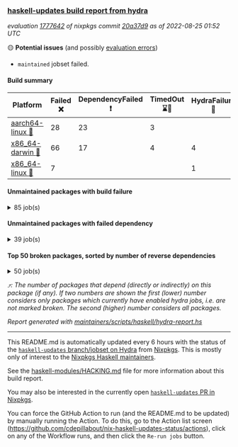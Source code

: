 ### [haskell-updates build report from hydra](https://hydra.nixos.org/jobset/nixpkgs/haskell-updates)
*evaluation [1777642](https://hydra.nixos.org/eval/1777642) of nixpkgs commit [20a37d9](https://github.com/NixOS/nixpkgs/commits/20a37d966dc8cf8dfcf6460b7061c6cda5adc866) as of 2022-08-25 01:52 UTC*

:yellow_circle: **Potential issues** (and possibly [evaluation errors](https://hydra.nixos.org/jobset/nixpkgs/haskell-updates))
  * `maintained` jobset failed.

#### Build summary

 | Platform | Failed :x: | DependencyFailed :heavy_exclamation_mark: | TimedOut :hourglass::no_entry_sign: | HydraFailure :construction: | Success :heavy_check_mark: | 
 | --- | --- | --- | --- | --- | --- | 
 | [aarch64-linux :iphone:](https://hydra.nixos.org/eval/1777642?filter=.aarch64-linux) | 28 | 23 | 3 |  | 6603 | 
 | [x86_64-darwin :apple:](https://hydra.nixos.org/eval/1777642?filter=.x86_64-darwin) | 66 | 17 | 4 | 4 | 6512 | 
 | [x86_64-linux :penguin:](https://hydra.nixos.org/eval/1777642?filter=.x86_64-linux) | 7 |  |  | 1 | 6691 | 
#### Unmaintained packages with build failure
<details><summary>85 job(s) </summary>

- [ ] [[:iphone::heavy_check_mark:]](https://hydra.nixos.org/build/188024911) [[:apple::x:]](https://hydra.nixos.org/build/188027897) [[:penguin::heavy_check_mark:]](https://hydra.nixos.org/build/188028354) [haskellPackages.di-core](https://hydra.nixos.org/eval/1777642?filter=haskellPackages.di-core)  :arrow_heading_up: 8 | 11
- [ ] [[:iphone::x:]](https://hydra.nixos.org/build/188025806) [[:apple::heavy_check_mark:]](https://hydra.nixos.org/build/188027413) [[:penguin::heavy_check_mark:]](https://hydra.nixos.org/build/188027365) [haskellPackages.OrderedBits](https://hydra.nixos.org/eval/1777642?filter=haskellPackages.OrderedBits)  :arrow_heading_up: 5 | 36
- [ ] [[:iphone::heavy_check_mark:]](https://hydra.nixos.org/build/188025538) [[:apple::x:]](https://hydra.nixos.org/build/188026155) [[:penguin::heavy_check_mark:]](https://hydra.nixos.org/build/188028532) [haskellPackages.zip](https://hydra.nixos.org/eval/1777642?filter=haskellPackages.zip)  :arrow_heading_up: 5 | 11
- [ ] [[:iphone::x:]](https://hydra.nixos.org/build/188019606) [[:apple::heavy_check_mark:]](https://hydra.nixos.org/build/188021974) [[:penguin::heavy_check_mark:]](https://hydra.nixos.org/build/188017899) [haskellPackages.hw-json-simd](https://hydra.nixos.org/eval/1777642?filter=haskellPackages.hw-json-simd)  :arrow_heading_up: 4 | 8
- [ ] [[:iphone::x:]](https://hydra.nixos.org/build/188020705) [[:apple::heavy_check_mark:]](https://hydra.nixos.org/build/188020839) [[:penguin::heavy_check_mark:]](https://hydra.nixos.org/build/188023775) [haskellPackages.hw-simd](https://hydra.nixos.org/eval/1777642?filter=haskellPackages.hw-simd)  :arrow_heading_up: 4 | 8
- [ ] [[:iphone::x:]](https://hydra.nixos.org/build/187763668) [[:apple::heavy_check_mark:]](https://hydra.nixos.org/build/187772001) [[:penguin::heavy_check_mark:]](https://hydra.nixos.org/build/187764646) [haskellPackages.long-double](https://hydra.nixos.org/eval/1777642?filter=haskellPackages.long-double)  :arrow_heading_up: 2 | 2
- [ ] [[:iphone::x:]](https://hydra.nixos.org/build/188024139) [[:apple::heavy_check_mark:]](https://hydra.nixos.org/build/188026078) [[:penguin::heavy_check_mark:]](https://hydra.nixos.org/build/188025230) [haskellPackages.quic](https://hydra.nixos.org/eval/1777642?filter=haskellPackages.quic)  :arrow_heading_up: 2 | 2
- [ ] [[:iphone::x:]](https://hydra.nixos.org/build/187758503) [[:apple::heavy_check_mark:]](https://hydra.nixos.org/build/187760858) [[:penguin::heavy_check_mark:]](https://hydra.nixos.org/build/187757354) [haskellPackages.freetype2](https://hydra.nixos.org/eval/1777642?filter=haskellPackages.freetype2)  :arrow_heading_up: 1 | 8
- [ ] [[:iphone::x:]](https://hydra.nixos.org/build/188022531) [[:apple::x:]](https://hydra.nixos.org/build/188024781) [[:penguin::x:]](https://hydra.nixos.org/build/188017733) [haskellPackages.cabal-install-solver](https://hydra.nixos.org/eval/1777642?filter=haskellPackages.cabal-install-solver)  :arrow_heading_up: 1 | 1
- [ ] [[:iphone::x:]](https://hydra.nixos.org/build/188018665) [[:apple::x:]](https://hydra.nixos.org/build/188019863) [[:penguin::heavy_check_mark:]](https://hydra.nixos.org/build/188018721) [haskellPackages.easytensor](https://hydra.nixos.org/eval/1777642?filter=haskellPackages.easytensor)  :arrow_heading_up: 1 | 1
- [ ] [[:iphone::x:]](https://hydra.nixos.org/build/187756896) [[:apple::heavy_check_mark:]](https://hydra.nixos.org/build/187753917) [[:penguin::heavy_check_mark:]](https://hydra.nixos.org/build/187770850) [haskellPackages.nlopt-haskell](https://hydra.nixos.org/eval/1777642?filter=haskellPackages.nlopt-haskell)  :arrow_heading_up: 1 | 1
- [ ] [[:iphone::heavy_check_mark:]](https://hydra.nixos.org/build/187765666) [[:apple::x:]](https://hydra.nixos.org/build/187760492) [[:penguin::heavy_check_mark:]](https://hydra.nixos.org/build/187756581) [haskellPackages.openal-ffi](https://hydra.nixos.org/eval/1777642?filter=haskellPackages.openal-ffi)  :arrow_heading_up: 1 | 1
- [ ] [[:iphone::x:]](https://hydra.nixos.org/build/188026688) [[:apple::heavy_check_mark:]](https://hydra.nixos.org/build/188022156) [[:penguin::heavy_check_mark:]](https://hydra.nixos.org/build/188024054) [haskellPackages.swisstable](https://hydra.nixos.org/eval/1777642?filter=haskellPackages.swisstable)  :arrow_heading_up: 1 | 1
- [ ] [[:iphone::x:]](https://hydra.nixos.org/build/187762212) [[:apple::heavy_check_mark:]](https://hydra.nixos.org/build/187773956) [[:penguin::heavy_check_mark:]](https://hydra.nixos.org/build/187770283) [haskellPackages.unicode-properties](https://hydra.nixos.org/eval/1777642?filter=haskellPackages.unicode-properties)  :arrow_heading_up: 1 | 1
- [ ] [[:iphone::x:]](https://hydra.nixos.org/build/188024200) [[:apple::heavy_check_mark:]](https://hydra.nixos.org/build/188027568) [[:penguin::heavy_check_mark:]](https://hydra.nixos.org/build/188030281) [haskellPackages.flatparse](https://hydra.nixos.org/eval/1777642?filter=haskellPackages.flatparse)  :arrow_heading_up: 0 | 7
- [ ] [[:iphone::heavy_check_mark:]](https://hydra.nixos.org/build/188018750) [[:apple::x:]](https://hydra.nixos.org/build/188029735) [[:penguin::heavy_check_mark:]](https://hydra.nixos.org/build/188018871) [haskellPackages.PyF](https://hydra.nixos.org/eval/1777642?filter=haskellPackages.PyF)  :arrow_heading_up: 0 | 4
- [ ] [[:iphone::heavy_check_mark:]](https://hydra.nixos.org/build/187757056) [[:apple::x:]](https://hydra.nixos.org/build/187763747) [[:penguin::heavy_check_mark:]](https://hydra.nixos.org/build/187764145) [haskellPackages.hmidi](https://hydra.nixos.org/eval/1777642?filter=haskellPackages.hmidi)  :arrow_heading_up: 0 | 4
- [ ] [[:iphone::x:]](https://hydra.nixos.org/build/188021216) [[:apple::x:]](https://hydra.nixos.org/build/188017031) [[:penguin::heavy_check_mark:]](https://hydra.nixos.org/build/188021048) [haskellPackages.json-rpc](https://hydra.nixos.org/eval/1777642?filter=haskellPackages.json-rpc)  :arrow_heading_up: 0 | 2
- [ ] [[:iphone::heavy_check_mark:]](https://hydra.nixos.org/build/188020693) [[:apple::x:]](https://hydra.nixos.org/build/188024979) [[:penguin::heavy_check_mark:]](https://hydra.nixos.org/build/188018355) [haskellPackages.posix-socket](https://hydra.nixos.org/eval/1777642?filter=haskellPackages.posix-socket)  :arrow_heading_up: 0 | 2
- [ ] [[:iphone::heavy_check_mark:]](https://hydra.nixos.org/build/188043247) [[:apple::x:]](https://hydra.nixos.org/build/188020077) [[:penguin::heavy_check_mark:]](https://hydra.nixos.org/build/188043157) [haskellPackages.gi-gdkx11](https://hydra.nixos.org/eval/1777642?filter=haskellPackages.gi-gdkx11)  :arrow_heading_up: 0 | 1
- [ ] [[:iphone::heavy_check_mark:]](https://hydra.nixos.org/build/188030175) [[:apple::x:]](https://hydra.nixos.org/build/188025506) [[:penguin::heavy_check_mark:]](https://hydra.nixos.org/build/188023232) [haskellPackages.hamid](https://hydra.nixos.org/eval/1777642?filter=haskellPackages.hamid)  :arrow_heading_up: 0 | 1
- [ ] [[:iphone::heavy_check_mark:]](https://hydra.nixos.org/build/188029515) [[:apple::x:]](https://hydra.nixos.org/build/188020538) [[:penguin::heavy_check_mark:]](https://hydra.nixos.org/build/188031263) [haskellPackages.hmatrix-morpheus](https://hydra.nixos.org/eval/1777642?filter=haskellPackages.hmatrix-morpheus)  :arrow_heading_up: 0 | 1
- [ ] [[:iphone::heavy_check_mark:]](https://hydra.nixos.org/build/187768112) [[:apple::x:]](https://hydra.nixos.org/build/187767816) [[:penguin::heavy_check_mark:]](https://hydra.nixos.org/build/187757052) [haskellPackages.huckleberry](https://hydra.nixos.org/eval/1777642?filter=haskellPackages.huckleberry)  :arrow_heading_up: 0 | 1
- [ ] [[:iphone::x:]](https://hydra.nixos.org/build/188025434) [[:apple::heavy_check_mark:]](https://hydra.nixos.org/build/188026849) [[:penguin::heavy_check_mark:]](https://hydra.nixos.org/build/188021372) [haskellPackages.picosat](https://hydra.nixos.org/eval/1777642?filter=haskellPackages.picosat)  :arrow_heading_up: 0 | 1
- [ ] [[:iphone::heavy_check_mark:]](https://hydra.nixos.org/build/187759813) [[:apple::x:]](https://hydra.nixos.org/build/187763999) [[:penguin::heavy_check_mark:]](https://hydra.nixos.org/build/187764548) [haskellPackages.select](https://hydra.nixos.org/eval/1777642?filter=haskellPackages.select)  :arrow_heading_up: 0 | 1
- [ ] [[:iphone::heavy_check_mark:]](https://hydra.nixos.org/build/188018977) [[:apple::x:]](https://hydra.nixos.org/build/188017708) [[:penguin::heavy_check_mark:]](https://hydra.nixos.org/build/188023563) [haskellPackages.sysinfo](https://hydra.nixos.org/eval/1777642?filter=haskellPackages.sysinfo)  :arrow_heading_up: 0 | 1
- [ ] [[:iphone::heavy_check_mark:]](https://hydra.nixos.org/build/188030190) [[:apple::x:]](https://hydra.nixos.org/build/188025195) [[:penguin::heavy_check_mark:]](https://hydra.nixos.org/build/188027794) [haskellPackages.FractalArt](https://hydra.nixos.org/eval/1777642?filter=haskellPackages.FractalArt) 
- [ ] [[:iphone::x:]](https://hydra.nixos.org/build/188023891) [[:apple::heavy_check_mark:]](https://hydra.nixos.org/build/188023271) [[:penguin::heavy_check_mark:]](https://hydra.nixos.org/build/188022638) [haskellPackages.HsASA](https://hydra.nixos.org/eval/1777642?filter=haskellPackages.HsASA) 
- [ ] [[:iphone::x:]](https://hydra.nixos.org/build/188028358) [[:apple::x:]](https://hydra.nixos.org/build/188019486) [[:penguin::x:]](https://hydra.nixos.org/build/188023770) [haskellPackages.aasam](https://hydra.nixos.org/eval/1777642?filter=haskellPackages.aasam) 
- [ ] [[:iphone::heavy_check_mark:]](https://hydra.nixos.org/build/188022380) [[:apple::heavy_check_mark:]](https://hydra.nixos.org/build/188019082) [[:penguin::x:]](https://hydra.nixos.org/build/188019203) [haskellPackages.capataz](https://hydra.nixos.org/eval/1777642?filter=haskellPackages.capataz) 
- [ ] [[:iphone::heavy_check_mark:]](https://hydra.nixos.org/build/188023367) [[:apple::x:]](https://hydra.nixos.org/build/188019746) [[:penguin::heavy_check_mark:]](https://hydra.nixos.org/build/188020832) [haskellPackages.chiphunk](https://hydra.nixos.org/eval/1777642?filter=haskellPackages.chiphunk) 
- [ ] [[:iphone::x:]](https://hydra.nixos.org/build/188024615) [[:apple::heavy_check_mark:]](https://hydra.nixos.org/build/188028273) [[:penguin::heavy_check_mark:]](https://hydra.nixos.org/build/188031531) [haskellPackages.comfort-fftw](https://hydra.nixos.org/eval/1777642?filter=haskellPackages.comfort-fftw) 
- [ ] [[:iphone::heavy_check_mark:]](https://hydra.nixos.org/build/188020078) [[:apple::x:]](https://hydra.nixos.org/build/188023729) [[:penguin::heavy_check_mark:]](https://hydra.nixos.org/build/188023156) [haskellPackages.diskhash](https://hydra.nixos.org/eval/1777642?filter=haskellPackages.diskhash) 
- [ ] [[:iphone::heavy_check_mark:]](https://hydra.nixos.org/build/188028933) [[:apple::x:]](https://hydra.nixos.org/build/188028678) [[:penguin::heavy_check_mark:]](https://hydra.nixos.org/build/188021107) [haskellPackages.epub-tools](https://hydra.nixos.org/eval/1777642?filter=haskellPackages.epub-tools) 
- [ ] [[:iphone::heavy_check_mark:]](https://hydra.nixos.org/build/188026531) [[:apple::x:]](https://hydra.nixos.org/build/188025664) [[:penguin::heavy_check_mark:]](https://hydra.nixos.org/build/188027601) [haskellPackages.fsnotify-conduit](https://hydra.nixos.org/eval/1777642?filter=haskellPackages.fsnotify-conduit) 
- [ ] [[:iphone::heavy_check_mark:]](https://hydra.nixos.org/build/188028689) [[:apple::x:]](https://hydra.nixos.org/build/188030917) [[:penguin::heavy_check_mark:]](https://hydra.nixos.org/build/188027008) [haskellPackages.fudgets](https://hydra.nixos.org/eval/1777642?filter=haskellPackages.fudgets) 
- [ ] [[:iphone::heavy_check_mark:]](https://hydra.nixos.org/build/188023644) [[:apple::x:]](https://hydra.nixos.org/build/188031404) [[:penguin::heavy_check_mark:]](https://hydra.nixos.org/build/188030853) [haskellPackages.gerrit](https://hydra.nixos.org/eval/1777642?filter=haskellPackages.gerrit) 
- [ ] [[:iphone::heavy_check_mark:]](https://hydra.nixos.org/build/187758353) [[:apple::x:]](https://hydra.nixos.org/build/187754188) [[:penguin::heavy_check_mark:]](https://hydra.nixos.org/build/187770936) [haskellPackages.ghc-gc-hook](https://hydra.nixos.org/eval/1777642?filter=haskellPackages.ghc-gc-hook) 
- [ ] [[:apple::x:]](https://hydra.nixos.org/build/188023261) [haskellPackages.gi-gtkosxapplication](https://hydra.nixos.org/eval/1777642?filter=haskellPackages.gi-gtkosxapplication) 
- [ ] [[:iphone::x:]](https://hydra.nixos.org/build/188043162) [[:penguin::heavy_check_mark:]](https://hydra.nixos.org/build/188043166) [haskellPackages.gnome-keyring](https://hydra.nixos.org/eval/1777642?filter=haskellPackages.gnome-keyring) 
- [ ] [[:apple::x:]](https://hydra.nixos.org/build/188022725) [haskellPackages.gtk-mac-integration](https://hydra.nixos.org/eval/1777642?filter=haskellPackages.gtk-mac-integration) 
- [ ] [[:iphone::heavy_check_mark:]](https://hydra.nixos.org/build/188043188) [[:apple::x:]](https://hydra.nixos.org/build/188020720) [[:penguin::heavy_check_mark:]](https://hydra.nixos.org/build/188043205) [haskellPackages.gtk-traymanager](https://hydra.nixos.org/eval/1777642?filter=haskellPackages.gtk-traymanager) 
- [ ] [[:apple::x:]](https://hydra.nixos.org/build/188028183) [haskellPackages.gtk3-mac-integration](https://hydra.nixos.org/eval/1777642?filter=haskellPackages.gtk3-mac-integration) 
- [ ] [[:iphone::heavy_check_mark:]](https://hydra.nixos.org/build/187767616) [[:apple::x:]](https://hydra.nixos.org/build/187766019) [[:penguin::heavy_check_mark:]](https://hydra.nixos.org/build/187768812) [haskellPackages.hid](https://hydra.nixos.org/eval/1777642?filter=haskellPackages.hid) 
- [ ] [[:iphone::heavy_check_mark:]](https://hydra.nixos.org/build/188024713) [[:apple::x:]](https://hydra.nixos.org/build/188022148) [[:penguin::heavy_check_mark:]](https://hydra.nixos.org/build/188029237) [haskellPackages.higher-leveldb](https://hydra.nixos.org/eval/1777642?filter=haskellPackages.higher-leveldb) 
- [ ] [[:iphone::heavy_check_mark:]](https://hydra.nixos.org/build/188023303) [[:apple::x:]](https://hydra.nixos.org/build/188023028) [[:penguin::heavy_check_mark:]](https://hydra.nixos.org/build/188017325) [haskellPackages.highlight](https://hydra.nixos.org/eval/1777642?filter=haskellPackages.highlight) 
- [ ] [[:iphone::heavy_check_mark:]](https://hydra.nixos.org/build/188018561) [[:apple::x:]](https://hydra.nixos.org/build/188027844) [[:penguin::heavy_check_mark:]](https://hydra.nixos.org/build/188019991) [haskellPackages.hinotify-conduit](https://hydra.nixos.org/eval/1777642?filter=haskellPackages.hinotify-conduit) 
- [ ] [[:iphone::heavy_check_mark:]](https://hydra.nixos.org/build/188020782) [[:apple::x:]](https://hydra.nixos.org/build/188029831) [[:penguin::heavy_check_mark:]](https://hydra.nixos.org/build/188029833) [haskellPackages.hssh](https://hydra.nixos.org/eval/1777642?filter=haskellPackages.hssh) 
- [ ] [[:iphone::heavy_check_mark:]](https://hydra.nixos.org/build/188022163) [[:apple::x:]](https://hydra.nixos.org/build/188028963) [[:penguin::heavy_check_mark:]](https://hydra.nixos.org/build/188030410) [haskellPackages.hsshellscript](https://hydra.nixos.org/eval/1777642?filter=haskellPackages.hsshellscript) 
- [ ] [[:iphone::heavy_check_mark:]](https://hydra.nixos.org/build/187767673) [[:apple::x:]](https://hydra.nixos.org/build/187754648) [[:penguin::heavy_check_mark:]](https://hydra.nixos.org/build/187772198) [haskellPackages.hssourceinfo](https://hydra.nixos.org/eval/1777642?filter=haskellPackages.hssourceinfo) 
- [ ] [[:iphone::heavy_check_mark:]](https://hydra.nixos.org/build/188025786) [[:apple::x:]](https://hydra.nixos.org/build/188019527) [[:penguin::heavy_check_mark:]](https://hydra.nixos.org/build/188031315) [haskellPackages.interprocess](https://hydra.nixos.org/eval/1777642?filter=haskellPackages.interprocess) 
- [ ] [[:iphone::heavy_check_mark:]](https://hydra.nixos.org/build/188017877) [[:apple::x:]](https://hydra.nixos.org/build/188024543) [[:penguin::heavy_check_mark:]](https://hydra.nixos.org/build/188020374) [haskellPackages.intricacy](https://hydra.nixos.org/eval/1777642?filter=haskellPackages.intricacy) 
- [ ] [[:iphone::heavy_check_mark:]](https://hydra.nixos.org/build/188024998) [[:apple::x:]](https://hydra.nixos.org/build/188030424) [[:penguin::heavy_check_mark:]](https://hydra.nixos.org/build/188031484) [haskellPackages.ipcvar](https://hydra.nixos.org/eval/1777642?filter=haskellPackages.ipcvar) 
- [ ] [[:iphone::x:]](https://hydra.nixos.org/build/188025284) [[:apple::heavy_check_mark:]](https://hydra.nixos.org/build/188019993) [[:penguin::heavy_check_mark:]](https://hydra.nixos.org/build/188026143) [haskellPackages.jammittools](https://hydra.nixos.org/eval/1777642?filter=haskellPackages.jammittools) 
- [ ] [[:apple::x:]](https://hydra.nixos.org/build/187760836) [haskellPackages.kqueue](https://hydra.nixos.org/eval/1777642?filter=haskellPackages.kqueue) 
- [ ] [[:iphone::x:]](https://hydra.nixos.org/build/188030687) [[:apple::x:]](https://hydra.nixos.org/build/188031533) [[:penguin::x:]](https://hydra.nixos.org/build/188017137) [haskellPackages.landlock](https://hydra.nixos.org/eval/1777642?filter=haskellPackages.landlock) 
- [ ] [[:iphone::x:]](https://hydra.nixos.org/build/188018555) [[:apple::x:]](https://hydra.nixos.org/build/188029937) [[:penguin::heavy_check_mark:]](https://hydra.nixos.org/build/188031387) [haskellPackages.libsecp256k1](https://hydra.nixos.org/eval/1777642?filter=haskellPackages.libsecp256k1) 
- [ ] [[:iphone::heavy_check_mark:]](https://hydra.nixos.org/build/187757474) [[:apple::x:]](https://hydra.nixos.org/build/187770868) [[:penguin::heavy_check_mark:]](https://hydra.nixos.org/build/187766473) [haskellPackages.linux-framebuffer](https://hydra.nixos.org/eval/1777642?filter=haskellPackages.linux-framebuffer) 
- [ ] [[:iphone::heavy_check_mark:]](https://hydra.nixos.org/build/188026254) [[:apple::x:]](https://hydra.nixos.org/build/188031235) [[:penguin::heavy_check_mark:]](https://hydra.nixos.org/build/188025285) [haskellPackages.mediawiki2latex](https://hydra.nixos.org/eval/1777642?filter=haskellPackages.mediawiki2latex) 
- [ ] [[:iphone::heavy_check_mark:]](https://hydra.nixos.org/build/187773188) [[:apple::x:]](https://hydra.nixos.org/build/187769267) [[:penguin::heavy_check_mark:]](https://hydra.nixos.org/build/187771563) [haskellPackages.memfd](https://hydra.nixos.org/eval/1777642?filter=haskellPackages.memfd) 
- [ ] [[:iphone::heavy_check_mark:]](https://hydra.nixos.org/build/188027998) [[:apple::x:]](https://hydra.nixos.org/build/188019021) [[:penguin::heavy_check_mark:]](https://hydra.nixos.org/build/188029745) [haskellPackages.mercury-api](https://hydra.nixos.org/eval/1777642?filter=haskellPackages.mercury-api) 
- [ ] [[:iphone::heavy_check_mark:]](https://hydra.nixos.org/build/188026933) [[:apple::x:]](https://hydra.nixos.org/build/188020372) [[:penguin::heavy_check_mark:]](https://hydra.nixos.org/build/188017048) [haskellPackages.nano-cryptr](https://hydra.nixos.org/eval/1777642?filter=haskellPackages.nano-cryptr) 
- [ ] [[:iphone::x:]](https://hydra.nixos.org/build/188023640) [[:apple::x:]](https://hydra.nixos.org/build/188027224) [[:penguin::x:]](https://hydra.nixos.org/build/188019448) [haskellPackages.ngx-export-log](https://hydra.nixos.org/eval/1777642?filter=haskellPackages.ngx-export-log) 
- [ ] [[:iphone::heavy_check_mark:]](https://hydra.nixos.org/build/188022321) [[:apple::x:]](https://hydra.nixos.org/build/188030560) [[:penguin::heavy_check_mark:]](https://hydra.nixos.org/build/188024633) [haskellPackages.persistent-pagination](https://hydra.nixos.org/eval/1777642?filter=haskellPackages.persistent-pagination) 
- [ ] [[:iphone::heavy_check_mark:]](https://hydra.nixos.org/build/188019430) [[:apple::x:]](https://hydra.nixos.org/build/188021521) [[:penguin::heavy_check_mark:]](https://hydra.nixos.org/build/188017688) [haskellPackages.phatsort](https://hydra.nixos.org/eval/1777642?filter=haskellPackages.phatsort) 
- [ ] [[:iphone::x:]](https://hydra.nixos.org/build/188030881) [[:apple::x:]](https://hydra.nixos.org/build/188018161) [[:penguin::x:]](https://hydra.nixos.org/build/188029018) [haskellPackages.phonetic-languages-simplified-properties-array-old](https://hydra.nixos.org/eval/1777642?filter=haskellPackages.phonetic-languages-simplified-properties-array-old) 
- [ ] [[:iphone::heavy_check_mark:]](https://hydra.nixos.org/build/188025465) [[:apple::x:]](https://hydra.nixos.org/build/188030098) [[:penguin::heavy_check_mark:]](https://hydra.nixos.org/build/188021080) [haskellPackages.ping-wrapper](https://hydra.nixos.org/eval/1777642?filter=haskellPackages.ping-wrapper) 
- [ ] [[:iphone::heavy_check_mark:]](https://hydra.nixos.org/build/188024056) [[:apple::x:]](https://hydra.nixos.org/build/188017823) [[:penguin::heavy_check_mark:]](https://hydra.nixos.org/build/188030915) [haskellPackages.posix-timer](https://hydra.nixos.org/eval/1777642?filter=haskellPackages.posix-timer) 
- [ ] [[:iphone::heavy_check_mark:]](https://hydra.nixos.org/build/188023063) [[:apple::x:]](https://hydra.nixos.org/build/188028487) [[:penguin::heavy_check_mark:]](https://hydra.nixos.org/build/188027764) [haskellPackages.procex](https://hydra.nixos.org/eval/1777642?filter=haskellPackages.procex) 
- [ ] [[:iphone::heavy_check_mark:]](https://hydra.nixos.org/build/188027292) [[:apple::x:]](https://hydra.nixos.org/build/188027508) [[:penguin::heavy_check_mark:]](https://hydra.nixos.org/build/188018392) [haskellPackages.pthread](https://hydra.nixos.org/eval/1777642?filter=haskellPackages.pthread) 
- [ ] [[:iphone::x:]](https://hydra.nixos.org/build/188029187) [[:apple::x:]](https://hydra.nixos.org/build/188021850) [[:penguin::x:]](https://hydra.nixos.org/build/188025940) [haskellPackages.r-glpk-phonetic-languages-ukrainian-durations](https://hydra.nixos.org/eval/1777642?filter=haskellPackages.r-glpk-phonetic-languages-ukrainian-durations) 
- [ ] [[:iphone::heavy_check_mark:]](https://hydra.nixos.org/build/188031392) [[:apple::x:]](https://hydra.nixos.org/build/188019994) [[:penguin::heavy_check_mark:]](https://hydra.nixos.org/build/188023136) [haskellPackages.reserve](https://hydra.nixos.org/eval/1777642?filter=haskellPackages.reserve) 
- [ ] [[:iphone::x:]](https://hydra.nixos.org/build/187762244) [[:apple::heavy_check_mark:]](https://hydra.nixos.org/build/187755003) [[:penguin::heavy_check_mark:]](https://hydra.nixos.org/build/187761550) [haskellPackages.risc386](https://hydra.nixos.org/eval/1777642?filter=haskellPackages.risc386) 
- [ ] [[:iphone::heavy_check_mark:]](https://hydra.nixos.org/build/187766680) [[:apple::x:]](https://hydra.nixos.org/build/187756803) [[:penguin::heavy_check_mark:]](https://hydra.nixos.org/build/187763289) [haskellPackages.sfml-audio](https://hydra.nixos.org/eval/1777642?filter=haskellPackages.sfml-audio) 
- [ ] [[:iphone::heavy_check_mark:]](https://hydra.nixos.org/build/187767034) [[:apple::x:]](https://hydra.nixos.org/build/187770065) [[:penguin::heavy_check_mark:]](https://hydra.nixos.org/build/187773143) [haskellPackages.shared-memory](https://hydra.nixos.org/eval/1777642?filter=haskellPackages.shared-memory) 
- [ ] [[:iphone::hourglass::no_entry_sign:]](https://hydra.nixos.org/build/188027087) [[:apple::x:]](https://hydra.nixos.org/build/188021903) [[:penguin::heavy_check_mark:]](https://hydra.nixos.org/build/188020444) [haskellPackages.skews](https://hydra.nixos.org/eval/1777642?filter=haskellPackages.skews) 
- [ ] [[:iphone::x:]](https://hydra.nixos.org/build/188017407) [[:apple::x:]](https://hydra.nixos.org/build/188030520) [[:penguin::heavy_check_mark:]](https://hydra.nixos.org/build/188017250) [haskellPackages.slugify](https://hydra.nixos.org/eval/1777642?filter=haskellPackages.slugify) 
- [ ] [[:iphone::heavy_check_mark:]](https://hydra.nixos.org/build/188019110) [[:apple::x:]](https://hydra.nixos.org/build/188027693) [[:penguin::heavy_check_mark:]](https://hydra.nixos.org/build/188017615) [haskellPackages.som](https://hydra.nixos.org/eval/1777642?filter=haskellPackages.som) 
- [ ] [[:iphone::heavy_check_mark:]](https://hydra.nixos.org/build/188031323) [[:apple::x:]](https://hydra.nixos.org/build/188028017) [[:penguin::heavy_check_mark:]](https://hydra.nixos.org/build/188024012) [haskellPackages.tailfile-hinotify](https://hydra.nixos.org/eval/1777642?filter=haskellPackages.tailfile-hinotify) 
- [ ] [[:iphone::x:]](https://hydra.nixos.org/build/187771981) [[:apple::heavy_check_mark:]](https://hydra.nixos.org/build/187756829) [[:penguin::heavy_check_mark:]](https://hydra.nixos.org/build/187761569) [haskellPackages.wiringPi](https://hydra.nixos.org/eval/1777642?filter=haskellPackages.wiringPi) 
- [ ] [[:iphone::x:]](https://hydra.nixos.org/build/188027836) [[:apple::heavy_check_mark:]](https://hydra.nixos.org/build/188021270) [[:penguin::heavy_check_mark:]](https://hydra.nixos.org/build/188024990) [haskellPackages.x86-64bit](https://hydra.nixos.org/eval/1777642?filter=haskellPackages.x86-64bit) 
- [ ] [[:iphone::heavy_check_mark:]](https://hydra.nixos.org/build/188024233) [[:apple::x:]](https://hydra.nixos.org/build/188025614) [[:penguin::heavy_check_mark:]](https://hydra.nixos.org/build/188021128) [haskellPackages.xmonad-utils](https://hydra.nixos.org/eval/1777642?filter=haskellPackages.xmonad-utils) 
- [ ] [[:iphone::heavy_check_mark:]](https://hydra.nixos.org/build/187767000) [[:apple::x:]](https://hydra.nixos.org/build/187773959) [[:penguin::heavy_check_mark:]](https://hydra.nixos.org/build/187767129) [haskellPackages.yoga](https://hydra.nixos.org/eval/1777642?filter=haskellPackages.yoga) 
- [ ] [[:iphone::heavy_check_mark:]](https://hydra.nixos.org/build/187766494) [[:apple::x:]](https://hydra.nixos.org/build/187768143) [[:penguin::heavy_check_mark:]](https://hydra.nixos.org/build/187766078) [haskellPackages.zot](https://hydra.nixos.org/eval/1777642?filter=haskellPackages.zot) 
- [ ] [[:iphone::heavy_check_mark:]](https://hydra.nixos.org/build/187764016) [[:apple::x:]](https://hydra.nixos.org/build/187761654) [[:penguin::heavy_check_mark:]](https://hydra.nixos.org/build/187756084) [haskellPackages.zxcvbn-c](https://hydra.nixos.org/eval/1777642?filter=haskellPackages.zxcvbn-c) 
</details>

#### Unmaintained packages with failed dependency
<details><summary>39 job(s) </summary>

- [ ] [[:iphone::heavy_check_mark:]](https://hydra.nixos.org/build/188019819) [[:apple::heavy_exclamation_mark:]](https://hydra.nixos.org/build/188020826) [[:penguin::heavy_check_mark:]](https://hydra.nixos.org/build/188017480) [haskellPackages.di-handle](https://hydra.nixos.org/eval/1777642?filter=haskellPackages.di-handle)  :arrow_heading_up: 6 | 9
- [ ] [[:iphone::heavy_check_mark:]](https://hydra.nixos.org/build/188024028) [[:apple::heavy_exclamation_mark:]](https://hydra.nixos.org/build/188028971) [[:penguin::heavy_check_mark:]](https://hydra.nixos.org/build/188019711) [haskellPackages.di-monad](https://hydra.nixos.org/eval/1777642?filter=haskellPackages.di-monad)  :arrow_heading_up: 6 | 9
- [ ] [[:iphone::heavy_check_mark:]](https://hydra.nixos.org/build/188030315) [[:apple::heavy_exclamation_mark:]](https://hydra.nixos.org/build/188018615) [[:penguin::heavy_check_mark:]](https://hydra.nixos.org/build/188028357) [haskellPackages.di-df1](https://hydra.nixos.org/eval/1777642?filter=haskellPackages.di-df1)  :arrow_heading_up: 5 | 8
- [ ] [[:iphone::heavy_exclamation_mark:]](https://hydra.nixos.org/build/188027975) [[:apple::heavy_check_mark:]](https://hydra.nixos.org/build/188017628) [[:penguin::heavy_check_mark:]](https://hydra.nixos.org/build/188017797) [haskellPackages.PrimitiveArray](https://hydra.nixos.org/eval/1777642?filter=haskellPackages.PrimitiveArray)  :arrow_heading_up: 4 | 35
- [ ] [[:iphone::heavy_check_mark:]](https://hydra.nixos.org/build/188027372) [[:apple::heavy_exclamation_mark:]](https://hydra.nixos.org/build/188021229) [[:penguin::heavy_check_mark:]](https://hydra.nixos.org/build/188021315) [haskellPackages.xlsx](https://hydra.nixos.org/eval/1777642?filter=haskellPackages.xlsx)  :arrow_heading_up: 4 | 6
- [ ] [[:iphone::heavy_exclamation_mark:]](https://hydra.nixos.org/build/188030928) [[:apple::heavy_check_mark:]](https://hydra.nixos.org/build/188026663) [[:penguin::heavy_check_mark:]](https://hydra.nixos.org/build/188017587) [haskellPackages.BiobaseTypes](https://hydra.nixos.org/eval/1777642?filter=haskellPackages.BiobaseTypes)  :arrow_heading_up: 3 | 21
- [ ] [[:iphone::heavy_exclamation_mark:]](https://hydra.nixos.org/build/188018785) [[:apple::heavy_check_mark:]](https://hydra.nixos.org/build/188030392) [[:penguin::heavy_check_mark:]](https://hydra.nixos.org/build/188026665) [haskellPackages.hw-json-standard-cursor](https://hydra.nixos.org/eval/1777642?filter=haskellPackages.hw-json-standard-cursor)  :arrow_heading_up: 2 | 6
- [ ] [[:iphone::heavy_exclamation_mark:]](https://hydra.nixos.org/build/188027491) [[:apple::heavy_check_mark:]](https://hydra.nixos.org/build/188019578) [[:penguin::heavy_check_mark:]](https://hydra.nixos.org/build/188027240) [haskellPackages.hw-json-simple-cursor](https://hydra.nixos.org/eval/1777642?filter=haskellPackages.hw-json-simple-cursor)  :arrow_heading_up: 2 | 4
- [ ] [[:iphone::heavy_check_mark:]](https://hydra.nixos.org/build/188017304) [[:apple::heavy_exclamation_mark:]](https://hydra.nixos.org/build/188018933) [[:penguin::heavy_check_mark:]](https://hydra.nixos.org/build/188024650) [haskellPackages.cointracking-imports](https://hydra.nixos.org/eval/1777642?filter=haskellPackages.cointracking-imports)  :arrow_heading_up: 2 | 2
- [ ] [[:iphone::heavy_exclamation_mark:]](https://hydra.nixos.org/build/188026827) [[:apple::heavy_check_mark:]](https://hydra.nixos.org/build/188028690) [[:penguin::heavy_check_mark:]](https://hydra.nixos.org/build/188025669) [haskellPackages.BiobaseENA](https://hydra.nixos.org/eval/1777642?filter=haskellPackages.BiobaseENA)  :arrow_heading_up: 1 | 18
- [ ] [[:iphone::heavy_check_mark:]](https://hydra.nixos.org/build/188020676) [[:apple::heavy_exclamation_mark:]](https://hydra.nixos.org/build/188020129) [[:penguin::heavy_check_mark:]](https://hydra.nixos.org/build/188019260) [haskellPackages.di-polysemy](https://hydra.nixos.org/eval/1777642?filter=haskellPackages.di-polysemy)  :arrow_heading_up: 1 | 4
- [ ] [[:iphone::heavy_exclamation_mark:]](https://hydra.nixos.org/build/188018833) [[:apple::heavy_check_mark:]](https://hydra.nixos.org/build/188020603) [[:penguin::heavy_check_mark:]](https://hydra.nixos.org/build/188021563) [haskellPackages.hw-json](https://hydra.nixos.org/eval/1777642?filter=haskellPackages.hw-json)  :arrow_heading_up: 1 | 3
- [ ] [[:iphone::heavy_exclamation_mark:]](https://hydra.nixos.org/build/188024375) [[:apple::heavy_check_mark:]](https://hydra.nixos.org/build/188030169) [[:penguin::heavy_check_mark:]](https://hydra.nixos.org/build/188029356) [haskellPackages.http3](https://hydra.nixos.org/eval/1777642?filter=haskellPackages.http3)  :arrow_heading_up: 1 | 1
- [ ] [[:iphone::heavy_check_mark:]](https://hydra.nixos.org/build/188024581) [[:apple::heavy_exclamation_mark:]](https://hydra.nixos.org/build/188019190) [[:penguin::heavy_check_mark:]](https://hydra.nixos.org/build/188023517) [haskellPackages.moto](https://hydra.nixos.org/eval/1777642?filter=haskellPackages.moto)  :arrow_heading_up: 1 | 1
- [ ] [[:iphone::hourglass::no_entry_sign:]](https://hydra.nixos.org/build/188023351) [[:apple::heavy_exclamation_mark:]](https://hydra.nixos.org/build/188026084) [[:penguin::heavy_check_mark:]](https://hydra.nixos.org/build/188018512) [haskellPackages.wss-client](https://hydra.nixos.org/eval/1777642?filter=haskellPackages.wss-client)  :arrow_heading_up: 1 | 1
- [ ] [[:iphone::heavy_exclamation_mark:]](https://hydra.nixos.org/build/188031252) [[:apple::heavy_check_mark:]](https://hydra.nixos.org/build/188022686) [[:penguin::heavy_check_mark:]](https://hydra.nixos.org/build/188031526) [haskellPackages.BiobaseXNA](https://hydra.nixos.org/eval/1777642?filter=haskellPackages.BiobaseXNA)  :arrow_heading_up: 0 | 17
- [ ] [[:iphone::heavy_exclamation_mark:]](https://hydra.nixos.org/build/188026106) [[:apple::heavy_check_mark:]](https://hydra.nixos.org/build/188029972) [[:penguin::heavy_check_mark:]](https://hydra.nixos.org/build/188017047) [haskellPackages.BiobaseFasta](https://hydra.nixos.org/eval/1777642?filter=haskellPackages.BiobaseFasta)  :arrow_heading_up: 0 | 3
- [ ] [[:iphone::heavy_exclamation_mark:]](https://hydra.nixos.org/build/188020121) [[:apple::heavy_check_mark:]](https://hydra.nixos.org/build/188022813) [[:penguin::heavy_check_mark:]](https://hydra.nixos.org/build/188022174) [haskellPackages.hw-dsv](https://hydra.nixos.org/eval/1777642?filter=haskellPackages.hw-dsv)  :arrow_heading_up: 0 | 3
- [ ] [[:iphone::heavy_check_mark:]](https://hydra.nixos.org/build/188017500) [[:apple::heavy_exclamation_mark:]](https://hydra.nixos.org/build/188030699) [[:penguin::heavy_check_mark:]](https://hydra.nixos.org/build/188030289) [haskellPackages.di](https://hydra.nixos.org/eval/1777642?filter=haskellPackages.di)  :arrow_heading_up: 0 | 2
- [ ] [[:iphone::heavy_exclamation_mark:]](https://hydra.nixos.org/build/188025760) [[:apple::heavy_check_mark:]](https://hydra.nixos.org/build/188030663) [[:penguin::heavy_check_mark:]](https://hydra.nixos.org/build/188018992) [haskellPackages.hw-json-lens](https://hydra.nixos.org/eval/1777642?filter=haskellPackages.hw-json-lens)  :arrow_heading_up: 0 | 1
- [ ] [[:iphone::heavy_exclamation_mark:]](https://hydra.nixos.org/build/188028925) [[:apple::heavy_check_mark:]](https://hydra.nixos.org/build/188031057) [[:penguin::heavy_check_mark:]](https://hydra.nixos.org/build/188028937) [haskellPackages.align-audio](https://hydra.nixos.org/eval/1777642?filter=haskellPackages.align-audio) 
- [ ] [[:iphone::heavy_check_mark:]](https://hydra.nixos.org/build/188031503) [[:apple::heavy_exclamation_mark:]](https://hydra.nixos.org/build/188019468) [[:penguin::heavy_check_mark:]](https://hydra.nixos.org/build/188022554) [haskellPackages.bnb-staking-csvs](https://hydra.nixos.org/eval/1777642?filter=haskellPackages.bnb-staking-csvs) 
- [ ] [[:iphone::heavy_exclamation_mark:]](https://hydra.nixos.org/build/188018495) [[:apple::heavy_exclamation_mark:]](https://hydra.nixos.org/build/188020842) [[:penguin::heavy_check_mark:]](https://hydra.nixos.org/build/188017858) [haskellPackages.easytensor-vulkan](https://hydra.nixos.org/eval/1777642?filter=haskellPackages.easytensor-vulkan) 
- [ ] [[:iphone::heavy_exclamation_mark:]](https://hydra.nixos.org/build/188024046) [[:apple::heavy_check_mark:]](https://hydra.nixos.org/build/188028646) [[:penguin::heavy_check_mark:]](https://hydra.nixos.org/build/188031045) [haskellPackages.harfbuzz-pure](https://hydra.nixos.org/eval/1777642?filter=haskellPackages.harfbuzz-pure) 
- [ ] [[:iphone::heavy_exclamation_mark:]](https://hydra.nixos.org/build/188030321) [[:apple::heavy_check_mark:]](https://hydra.nixos.org/build/188025737) [[:penguin::heavy_check_mark:]](https://hydra.nixos.org/build/188018396) [haskellPackages.hmatrix-nlopt](https://hydra.nixos.org/eval/1777642?filter=haskellPackages.hmatrix-nlopt) 
- [ ] [[:iphone::heavy_exclamation_mark:]](https://hydra.nixos.org/build/188029260) [[:apple::heavy_check_mark:]](https://hydra.nixos.org/build/188019117) [[:penguin::heavy_check_mark:]](https://hydra.nixos.org/build/188028552) [haskellPackages.hs-swisstable-hashtables-class](https://hydra.nixos.org/eval/1777642?filter=haskellPackages.hs-swisstable-hashtables-class) 
- [ ] [[:iphone::heavy_exclamation_mark:]](https://hydra.nixos.org/build/188017756) [[:apple::heavy_check_mark:]](https://hydra.nixos.org/build/188027195) [[:penguin::heavy_check_mark:]](https://hydra.nixos.org/build/188030954) [haskellPackages.hw-simd-cli](https://hydra.nixos.org/eval/1777642?filter=haskellPackages.hw-simd-cli) 
- [ ] [[:iphone::heavy_exclamation_mark:]](https://hydra.nixos.org/build/188024975) [[:apple::heavy_check_mark:]](https://hydra.nixos.org/build/188021263) [[:penguin::heavy_check_mark:]](https://hydra.nixos.org/build/188021374) [haskellPackages.kmn-programming](https://hydra.nixos.org/eval/1777642?filter=haskellPackages.kmn-programming) 
- [ ] [[:iphone::heavy_check_mark:]](https://hydra.nixos.org/build/188026829) [[:apple::heavy_exclamation_mark:]](https://hydra.nixos.org/build/188028683) [[:penguin::heavy_check_mark:]](https://hydra.nixos.org/build/188017870) [haskellPackages.moto-postgresql](https://hydra.nixos.org/eval/1777642?filter=haskellPackages.moto-postgresql) 
- [ ] [[:iphone::hourglass::no_entry_sign:]](https://hydra.nixos.org/build/188026294) [[:apple::heavy_exclamation_mark:]](https://hydra.nixos.org/build/188023262) [[:penguin::heavy_check_mark:]](https://hydra.nixos.org/build/188026122) [haskellPackages.network-messagepack-rpc-websocket](https://hydra.nixos.org/eval/1777642?filter=haskellPackages.network-messagepack-rpc-websocket) 
- [ ] [[:iphone::heavy_check_mark:]](https://hydra.nixos.org/build/188021445) [[:apple::heavy_exclamation_mark:]](https://hydra.nixos.org/build/188023818) [[:penguin::heavy_check_mark:]](https://hydra.nixos.org/build/188027765) [haskellPackages.polysemy-log-di](https://hydra.nixos.org/eval/1777642?filter=haskellPackages.polysemy-log-di) 
- [ ] [[:iphone::heavy_exclamation_mark:]](https://hydra.nixos.org/build/188021643) [[:apple::heavy_check_mark:]](https://hydra.nixos.org/build/188029889) [[:penguin::heavy_check_mark:]](https://hydra.nixos.org/build/188027988) [haskellPackages.rounded](https://hydra.nixos.org/eval/1777642?filter=haskellPackages.rounded) 
- [ ] [[:iphone::heavy_exclamation_mark:]](https://hydra.nixos.org/build/188023085) [[:apple::heavy_check_mark:]](https://hydra.nixos.org/build/188019290) [[:penguin::heavy_check_mark:]](https://hydra.nixos.org/build/188027313) [haskellPackages.rounded-hw](https://hydra.nixos.org/eval/1777642?filter=haskellPackages.rounded-hw) 
- [ ] [[:iphone::heavy_check_mark:]](https://hydra.nixos.org/build/188021062) [[:apple::heavy_exclamation_mark:]](https://hydra.nixos.org/build/188027354) [[:penguin::heavy_check_mark:]](https://hydra.nixos.org/build/188023330) [haskellPackages.solana-staking-csvs](https://hydra.nixos.org/eval/1777642?filter=haskellPackages.solana-staking-csvs) 
- [ ] [[:iphone::heavy_exclamation_mark:]](https://hydra.nixos.org/build/188022158) [[:apple::heavy_check_mark:]](https://hydra.nixos.org/build/188022030) [[:penguin::heavy_check_mark:]](https://hydra.nixos.org/build/188029035) [haskellPackages.sound-collage](https://hydra.nixos.org/eval/1777642?filter=haskellPackages.sound-collage) 
- [ ] [[:iphone::heavy_exclamation_mark:]](https://hydra.nixos.org/build/187768596) [[:apple::heavy_check_mark:]](https://hydra.nixos.org/build/187764313) [[:penguin::heavy_check_mark:]](https://hydra.nixos.org/build/187773512) [haskellPackages.unicode-names](https://hydra.nixos.org/eval/1777642?filter=haskellPackages.unicode-names) 
- [ ] [[:iphone::heavy_exclamation_mark:]](https://hydra.nixos.org/build/188025499) [[:apple::heavy_check_mark:]](https://hydra.nixos.org/build/188018862) [[:penguin::heavy_check_mark:]](https://hydra.nixos.org/build/188017768) [haskellPackages.warp-quic](https://hydra.nixos.org/eval/1777642?filter=haskellPackages.warp-quic) 
- [ ] [[:iphone::heavy_check_mark:]](https://hydra.nixos.org/build/187760507) [[:apple::heavy_exclamation_mark:]](https://hydra.nixos.org/build/187755641) [[:penguin::heavy_check_mark:]](https://hydra.nixos.org/build/187756861) [haskellPackages.xbattbar](https://hydra.nixos.org/eval/1777642?filter=haskellPackages.xbattbar) 
- [ ] [[:iphone::heavy_check_mark:]](https://hydra.nixos.org/build/188028006) [[:apple::heavy_exclamation_mark:]](https://hydra.nixos.org/build/188025129) [[:penguin::heavy_check_mark:]](https://hydra.nixos.org/build/188026096) [haskellPackages.xlsx-tabular](https://hydra.nixos.org/eval/1777642?filter=haskellPackages.xlsx-tabular) 
</details>

#### Top 50 broken packages, sorted by number of reverse dependencies
<details><summary>50 job(s) </summary>

[amazonka-core](https://packdeps.haskellers.com/reverse/amazonka-core) :arrow_heading_up: 185  
[gogol-core](https://packdeps.haskellers.com/reverse/gogol-core) :arrow_heading_up: 184  
[haskell98](https://packdeps.haskellers.com/reverse/haskell98) :arrow_heading_up: 153  
[enumerator](https://packdeps.haskellers.com/reverse/enumerator) :arrow_heading_up: 56  
[util](https://packdeps.haskellers.com/reverse/util) :arrow_heading_up: 49  
[derive](https://packdeps.haskellers.com/reverse/derive) :arrow_heading_up: 48  
[amazonka](https://packdeps.haskellers.com/reverse/amazonka) :arrow_heading_up: 43  
[accelerate](https://packdeps.haskellers.com/reverse/accelerate) :arrow_heading_up: 42  
[parseargs](https://packdeps.haskellers.com/reverse/parseargs) :arrow_heading_up: 42  
[MonadCatchIO-transformers](https://packdeps.haskellers.com/reverse/MonadCatchIO-transformers) :arrow_heading_up: 41  
[data-lens](https://packdeps.haskellers.com/reverse/data-lens) :arrow_heading_up: 33  
[rank1dynamic](https://packdeps.haskellers.com/reverse/rank1dynamic) :arrow_heading_up: 33  
[distributed-static](https://packdeps.haskellers.com/reverse/distributed-static) :arrow_heading_up: 31  
[language-ecmascript](https://packdeps.haskellers.com/reverse/language-ecmascript) :arrow_heading_up: 31  
[distributed-process](https://packdeps.haskellers.com/reverse/distributed-process) :arrow_heading_up: 30  
[iteratee](https://packdeps.haskellers.com/reverse/iteratee) :arrow_heading_up: 29  
[jmacro](https://packdeps.haskellers.com/reverse/jmacro) :arrow_heading_up: 29  
[mmsyn3](https://packdeps.haskellers.com/reverse/mmsyn3) :arrow_heading_up: 28  
[autodocodec-yaml](https://packdeps.haskellers.com/reverse/autodocodec-yaml) :arrow_heading_up: 26  
[crypto-numbers](https://packdeps.haskellers.com/reverse/crypto-numbers) :arrow_heading_up: 25  
[either-unwrap](https://packdeps.haskellers.com/reverse/either-unwrap) :arrow_heading_up: 25  
[sydtest](https://packdeps.haskellers.com/reverse/sydtest) :arrow_heading_up: 23  
[crypto-pubkey](https://packdeps.haskellers.com/reverse/crypto-pubkey) :arrow_heading_up: 22  
[haskelldb](https://packdeps.haskellers.com/reverse/haskelldb) :arrow_heading_up: 22  
[wxdirect](https://packdeps.haskellers.com/reverse/wxdirect) :arrow_heading_up: 22  
[alg](https://packdeps.haskellers.com/reverse/alg) :arrow_heading_up: 21  
[amazonka-s3](https://packdeps.haskellers.com/reverse/amazonka-s3) :arrow_heading_up: 21  
[mmsyn2](https://packdeps.haskellers.com/reverse/mmsyn2) :arrow_heading_up: 21  
[wxc](https://packdeps.haskellers.com/reverse/wxc) :arrow_heading_up: 21  
[biocore](https://packdeps.haskellers.com/reverse/biocore) :arrow_heading_up: 20  
[wxcore](https://packdeps.haskellers.com/reverse/wxcore) :arrow_heading_up: 20  
[attoparsec-enumerator](https://packdeps.haskellers.com/reverse/attoparsec-enumerator) :arrow_heading_up: 19  
[bytestring-show](https://packdeps.haskellers.com/reverse/bytestring-show) :arrow_heading_up: 19  
[fay](https://packdeps.haskellers.com/reverse/fay) :arrow_heading_up: 19  
[wx](https://packdeps.haskellers.com/reverse/wx) :arrow_heading_up: 19  
[asn1-data](https://packdeps.haskellers.com/reverse/asn1-data) :arrow_heading_up: 18  
[dbus-core](https://packdeps.haskellers.com/reverse/dbus-core) :arrow_heading_up: 18  
[gtksourceview2](https://packdeps.haskellers.com/reverse/gtksourceview2) :arrow_heading_up: 18  
[ukrainian-phonetics-basic](https://packdeps.haskellers.com/reverse/ukrainian-phonetics-basic) :arrow_heading_up: 18  
[HGamer3D-Data](https://packdeps.haskellers.com/reverse/HGamer3D-Data) :arrow_heading_up: 17  
[certificate](https://packdeps.haskellers.com/reverse/certificate) :arrow_heading_up: 17  
[dbus-client](https://packdeps.haskellers.com/reverse/dbus-client) :arrow_heading_up: 17  
[gconf](https://packdeps.haskellers.com/reverse/gconf) :arrow_heading_up: 17  
[gtk-serialized-event](https://packdeps.haskellers.com/reverse/gtk-serialized-event) :arrow_heading_up: 17  
[cuda](https://packdeps.haskellers.com/reverse/cuda) :arrow_heading_up: 16  
[happstack-jmacro](https://packdeps.haskellers.com/reverse/happstack-jmacro) :arrow_heading_up: 16  
[manatee-core](https://packdeps.haskellers.com/reverse/manatee-core) :arrow_heading_up: 16  
[monads-fd](https://packdeps.haskellers.com/reverse/monads-fd) :arrow_heading_up: 16  
[tls-extra](https://packdeps.haskellers.com/reverse/tls-extra) :arrow_heading_up: 16  
[ADPfusion](https://packdeps.haskellers.com/reverse/ADPfusion) :arrow_heading_up: 15  
</details>


*:arrow_heading_up:: The number of packages that depend (directly or indirectly) on this package (if any). If two numbers are shown the first (lower) number considers only packages which currently have enabled hydra jobs, i.e. are not marked broken. The second (higher) number considers all packages.*

*Report generated with [maintainers/scripts/haskell/hydra-report.hs](https://github.com/NixOS/nixpkgs/blob/haskell-updates/maintainers/scripts/haskell/hydra-report.sh)*


----------------------------------------------------------------------

This README.md is automatically updated every 6 hours with the status of the
[`haskell-updates` branch/jobset on Hydra](https://hydra.nixos.org/jobset/nixpkgs/haskell-updates)
from [Nixpkgs](https://github.com/NixOS/nixpkgs).  This is mostly only of
interest to the [Nixpkgs Haskell maintainers](https://github.com/orgs/NixOS/teams/haskell).

See the
[haskell-modules/HACKING.md](https://github.com/NixOS/nixpkgs/blob/haskell-updates/pkgs/development/haskell-modules/HACKING.md)
file for more information about this build report.

You may also be interested in the currently open
[`haskell-updates` PR in Nixpkgs](https://github.com/nixos/nixpkgs/pulls?q=is%3Apr+is%3Aopen+head%3Ahaskell-updates).

You can force the GitHub Action to run (and the README.md to be updated) by
manually running the Action.  To do this, go to the Action list screen
(https://github.com/cdepillabout/nix-haskell-updates-status/actions),
click on any of the Workflow runs, and then click the `Re-run jobs` button.
